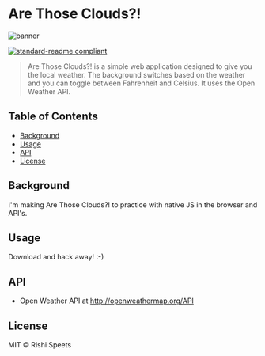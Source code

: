 # Are Those Clouds?!

![banner](https://s6.postimg.org/d7u0nquzl/arethosecloudsbanner.png)

[![standard-readme compliant](https://img.shields.io/badge/standard--readme-OK-green.svg?style=flat-square)](https://github.com/RichardLitt/standard-readme)

> Are Those Clouds?! is a simple web application designed to give you the local weather. The background switches based on the weather and you can toggle between Fahrenheit and Celsius. It uses the Open Weather API. 

## Table of Contents

- [Background](#background)
- [Usage](#usage)
- [API](#api)
- [License](#license)

## Background
I'm making Are Those Clouds?! to practice with native JS in the browser and API's.

## Usage

Download and hack away! :-)

## API

* Open Weather API at http://openweathermap.org/API

## License

MIT © Rishi Speets
